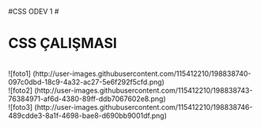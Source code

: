 #CSS ODEV 1 #
<h1> CSS ÇALIŞMASI </h1>
<br>
![foto1] (http://user-images.githubusercontent.com/115412210/198838740-097c0dbd-18c9-4a32-ac27-5e6f292f5cfd.png)
<br>
![foto2] (http://user-images.githubusercontent.com/115412210/198838743-76384971-af6d-4380-89ff-ddb7067602e8.png)
<br>
![foto3] (http://user-images.githubusercontent.com/115412210/198838746-489cdde3-8a1f-4698-bae8-d690bb9001df.png)
